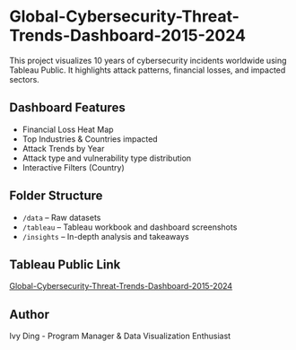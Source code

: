 # Global-Cybersecurity-Threat-Trends-Dashboard-2015-2024
This project visualizes 10 years of cybersecurity incidents worldwide using Tableau Public.
It highlights attack patterns, financial losses, and impacted sectors.

## Dashboard Features
- Financial Loss Heat Map
- Top Industries & Countries impacted
- Attack Trends by Year
- Attack type and vulnerability type distribution
- Interactive Filters (Country)

## Folder Structure
- `/data` – Raw datasets
- `/tableau` – Tableau workbook and dashboard screenshots
- `/insights` – In-depth analysis and takeaways

## Tableau Public Link
[Global-Cybersecurity-Threat-Trends-Dashboard-2015-2024](https://public.tableau.com/views/Global-Cybersecurity-Threat-Trends-Dashboard-2015-2024/Dashboard1?:language=en-US&:sid=&:redirect=auth&:display_count=n&:origin=viz_share_link)

## Author
Ivy Ding - Program Manager & Data Visualization Enthusiast
